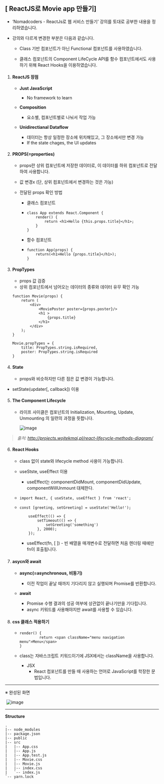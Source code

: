 ## [ ReactJS로 Movie app 만들기]

- ‘Nomadcoders - ReactJs로 웹 서비스 만들기’ 강의를 토대로 공부한 내용을 정리하였습니다.

- 강의와 다르게 변경한 부분은 다음과 같습니다.

  - Class 기반 컴포넌트가 아닌 Functional 컴포넌트를 사용하였습니다.

  - 클래스 컴포넌트의 Component LifeCycle API를 함수 컴포넌트에서도 사용하기 위해 React Hooks을 이용하였습니다.

    

1. #### ReactJS 장점

   - **Just JavaScript**
     
     - No framework to learn
   - **Composition**
     
     - 요소별, 컴포넌트별로 나눠서 작업 가능
   - **Unidirectianal Dataflow**
     - 데이터는 항상 일정한 장소에 위치해있고, 그 장소에서만 변경 가능
     - If the state chages, the UI updates
     
     

2. #### PROPS(=properties)

   - props란 상위 컴포넌트에 저장한 데이터로, 
     이 데이터를 하위 컴포넌트로 전달하여 사용합니다.

   - 값 변경ⅹ (단, 상위 컴포넌트에서 변경하는 것은 가능)
     
   - 전달된 props 확인 방법

     - 클래스 컴포넌트

     - ```
       class App extends React.Component {
           render() {
               return <h1>Hello {this.props.title}</h1>;
           }
       }
       ```

     - 함수 컴포넌트

     - ```
       function App(props) {
           return(<h1>Hello {props.title}</h1>);
       }
       ```

   

3. #### PropTypes

   - props 값 검증
   - 상위 컴포넌트에서 넘어오는 데이터의 종류와 데이터 유무 확인 가능

   ```
   function Movie(props) {
       return (
           <div>
               <MoviePoster poster={props.poster}/>
               <h1 >
                   {props.title}
               </h1>
           </div>
       );
   }
   
   Movie.propTypes = {
       title: PropTypes.string.isRequired,
       poster: PropTypes.string.isRequired
   }
   ```



4. #### State

   - props와 비슷하지만 다른 점은 값 변경이 가능합니다.
- setState(updater[, callback]) 이용



5. #### The Component Lifecycle

   - 라이프 사이클은 컴포넌트의 Initialization, Mounting, Update, Unmounting 의 일련의 과정을 뜻합니다.

     ![image](https://user-images.githubusercontent.com/47530310/61043818-280fc700-a412-11e9-8a45-f770ead03e5e.png)

> *출처: http://projects.wojtekmaj.pl/react-lifecycle-methods-diagram/*



6. #### React Hooks

   - class 없이 state와 lifecycle method 사용이 가능합니다.
   - useStste, useEffect 이용
   
     - useEffect는 componentDidMount, componentDidUpdate, componentWillUnmount 대체한다.
   
   - ```
     import React, { useState, useEffect } from 'react';
     ```
   
   - ```
     const [greeting, setGreeting] = useState('Hello!');
          
         useEffect(() => {
             setTimeout(() => {
                 setGreeting('something')
             }, 2000);
         });
     ```
     
     - useEffect(fn, [ ])
              - 빈 배열을 매개변수로 전달하면 처음 렌더링 때에만 fn이 호출됩니다.
                    
   
7. #### asycn와 await

   - **async(=asynchronous, 비동기)**
     
     - 이전 작업이 끝날 때까지 기다리지 않고 실행되며 Promise를 반환합니다.
   - **await**
     - Promise 수행 결과의 성공 여부에 상관없이 끝나기만을 기다립니다.
     - async 키워드를 사용해야지만 await를 사용할 수 있습니다.
     
     

8. #### css 클래스 적용하기

     - ```
       render() {
     	 	 	return <span className="menu navigation menu">Menu</span>
       }
       ```
     
     - class는 자바스크립트 키워드이기에 JSX에서는 className을 사용합니다.
       - JSX
         - React 컴포넌트를 만들 때 사용하는 언어로 JavaScript를 학장한 문법입니다.

------

※ 완성된 화면

​     ![image](https://user-images.githubusercontent.com/47530310/65488115-5403fa00-dee3-11e9-8f63-e61faf4d31d3.PNG)



------

**Structure**

```
.
|-- node_modules
|-- package.json
|-- public
|-- src
|   |-- App.css
|   |-- App.js
|   |-- App.test.js
|   |-- Movie.css
|   |-- Movie.js
|   |-- index.css
|   `-- index.js
`-- yarn.lock
```

